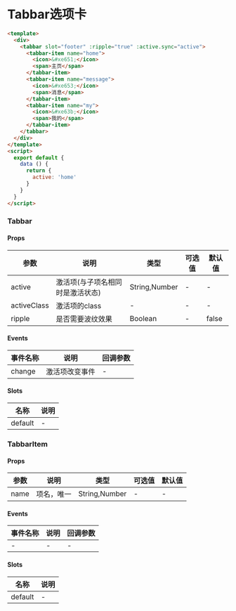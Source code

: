 # Tabbar选项卡

```html
<template>
  <div>
    <tabbar slot="footer" :ripple="true" :active.sync="active">
      <tabbar-item name="home">
        <icon>&#xe651;</icon>
        <span>主页</span>
      </tabbar-item>
      <tabbar-item name="message">
        <icon>&#xe653;</icon>
        <span>消息</span>
      </tabbar-item>
      <tabbar-item name="my">
        <icon>&#xe63b;</icon>
        <span>我的</span>
      </tabbar-item>
    </tabbar>
  </div>
</template>
<script>
  export default {
    data () {
      return {
        active: 'home'
      }
    }
  }
</script>
```

### Tabbar
#### Props
| 参数      | 说明    | 类型      | 可选值       | 默认值   |
|---------- |-------- |---------- |------------- |--------- |
| active     | 激活项(与子项名相同时是激活状态)   | String,Number  |   -       |    -    |
| activeClass     | 激活项的class   | -  |   -       |    -    |
| ripple     | 是否需要波纹效果   | Boolean  |   -       |    false    |

#### Events
| 事件名称 | 说明 | 回调参数 |
|---------|--------|---------|
| change | 激活项改变事件 | - |

#### Slots
| 名称 | 说明 | 
|---------|--------|
| default | - |

### TabbarItem
#### Props
| 参数      | 说明    | 类型      | 可选值       | 默认值   |
|---------- |-------- |---------- |------------- |--------- |
| name     | 项名，唯一   | String,Number  |   -       |    -    |

#### Events
| 事件名称 | 说明 | 回调参数 |
|---------|--------|---------|
| - | - | - |

#### Slots
| 名称 | 说明 | 
|---------|--------|
| default | - |